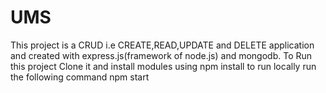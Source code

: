 # UMS
This project is a CRUD i.e CREATE,READ,UPDATE and DELETE application and created with express.js(framework of node.js) and mongodb.
To Run this project Clone it and install modules using
npm install
to run locally run the following command
npm start
